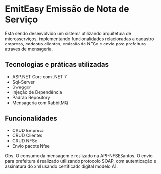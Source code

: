 # EmitEasy Emissão de Nota de Serviço

Está sendo desenvolvido um sistema utilizando arquitetura de microsserviços, implementando funcionalidades relacionadas a cadastro empresa, cadastro clientes, emissão de NFSe e envio para prefeitura atraves de mensageria.


## Tecnologias e práticas utilizadas
- ASP.NET Core com .NET 7
- Sql-Server
- Swagger
- Injeção de Dependência
- Padrão Repository
- Mensageria com RabbitMQ

## Funcionalidades
- CRUD Empresa
- CRUD Clientes
- CRUD NFSe
- Envio pacote Nfse

Obs.
O consumo da mensagem é realizado na API-NFSESantos.
O envio para prefeitura é realizado utilizando protocolo SOAP, com autenticação e assinatura do xml usando certificado digital modelo A1.

